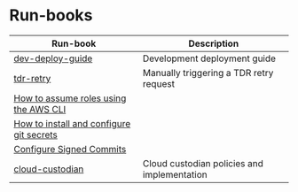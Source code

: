 # Run-books

| Run-book                                        | Description                             |
| ----------------------------------------------- | --------------------------------------- |
| [dev-deploy-guide](dev-deploy-guide/README.md)  | Development deployment guide            |
| [tdr-retry](tdr-retry/README.md)                | Manually triggering a TDR retry request |
| [How to assume roles using the AWS CLI](./how-to-assume-roles-using-AWS-CLI/README.md) |  |
| [How to install and configure git secrets](./how-to-install-git-secrets/README.md) |      |
| [Configure Signed Commits](./signed-commits/README.md) |                                  |
| [cloud-custodian](./cloudcustodian/README.md)   | Cloud custodian policies and implementation |